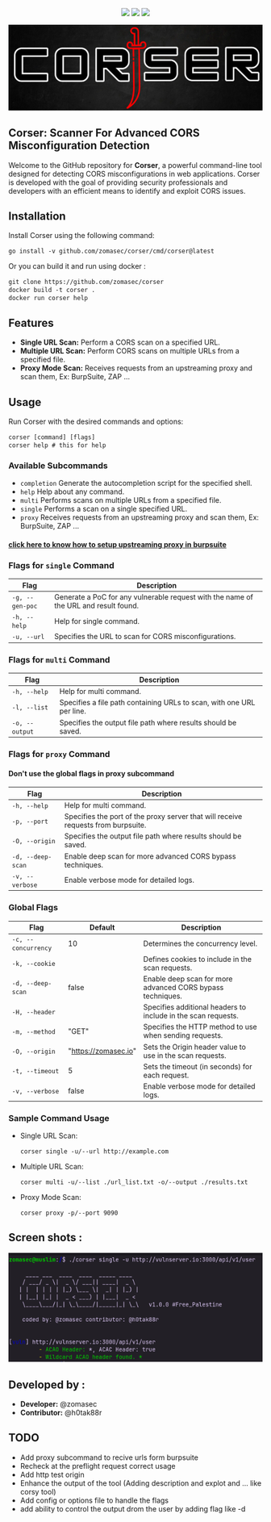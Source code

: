 <p align="center">
  <a href="https://pkg.go.dev/github.com/zomasec/corser/pkg/corser"><img src="https://pkg.go.dev/badge/github.com/zomasec/corser.svg"></a>
<!--  <a href="https://goreportcard.com/report/github.com/zomasec/corser"><img src="https://goreportcard.com/badge/github.com/zomasec/corser"></a>  -->
  <a href="https://codecov.io/gh/zomasec/corser"><img src="https://codecov.io/gh/zomasec/corser/branch/main/graph/badge.svg"/></a>
  <a href="https://twitter.com/intent/follow?screen_name=hahwul"><img src="https://img.shields.io/twitter/follow/zomasec?style=flat&logo=x"></a>
</p>

![CORSER](./static/corser-logo.png)

## Corser: Scanner For Advanced CORS Misconfiguration Detection

Welcome to the GitHub repository for **Corser**, a powerful command-line tool designed for detecting CORS misconfigurations in web applications. Corser is developed with the goal of providing security professionals and developers with an efficient means to identify and exploit CORS issues.

## Installation

Install Corser using the following command:

    go install -v github.com/zomasec/corser/cmd/corser@latest

Or you can build it and run using docker :


    git clone https://github.com/zomasec/corser
    docker build -t corser .
    docker run corser help




## Features

- **Single URL Scan:** Perform a CORS scan on a specified URL.
- **Multiple URL Scan:** Perform CORS scans on multiple URLs from a specified file.
- **Proxy Mode Scan:** Receives requests from an upstreaming proxy and scan them, Ex: BurpSuite, ZAP ...
## Usage

Run Corser with the desired commands and options:

    corser [command] [flags]
    corser help # this for help 

### Available Subcommands

- `completion` Generate the autocompletion script for the specified shell.
- `help` Help about any command.
- `multi` Performs scans on multiple URLs from a specified file.
- `single` Performs a scan on a single specified URL.
- `proxy` Receives requests from an upstreaming proxy and scan them, Ex: BurpSuite, ZAP ...

#### [click here to know how to setup upstreaming proxy in burpsuite](https://forum.portswigger.net/thread/how-do-i-configure-an-upstream-proxy-in-2022-d6f128fc)

### Flags for `single` Command

| Flag         | Description                                                      |
|--------------|------------------------------------------------------------------|
| `-g, --gen-poc`  | Generate a PoC for any vulnerable request with the name of the URL and result found. |
| `-h, --help`     | Help for single command.                                         |
| `-u, --url`      | Specifies the URL to scan for CORS misconfigurations.            |

### Flags for `multi` Command

| Flag         | Description                                                      |
|--------------|------------------------------------------------------------------|
| `-h, --help`     | Help for multi command.                                          |
| `-l, --list`     | Specifies a file path containing URLs to scan, with one URL per line. |
| `-o, --output`   | Specifies the output file path where results should be saved.    |


### Flags for `proxy` Command


#### Don't use the global flags in proxy subcommand

| Flag         | Description                                                      |
|--------------|------------------------------------------------------------------|
| `-h, --help`     | Help for multi command.                                          |
| `-p, --port`     | Specifies the port of the proxy server that will receive requests from burpsuite. |
| `-O, --origin`   | Specifies the output file path where results should be saved.    |
| `-d, --deep-scan`| Enable deep scan for more advanced CORS bypass techniques.    |
| `-v, --verbose`| Enable verbose mode for detailed logs.    |


### Global Flags

| Flag         | Default        | Description                                             |
|--------------|----------------|---------------------------------------------------------|
| `-c, --concurrency` | 10             | Determines the concurrency level.                        |
| `-k, --cookie`      |                | Defines cookies to include in the scan requests.        |
| `-d, --deep-scan`   | false          | Enable deep scan for more advanced CORS bypass techniques. |
| `-H, --header`      |                | Specifies additional headers to include in the scan requests. |
| `-m, --method`      | "GET"          | Specifies the HTTP method to use when sending requests. |
| `-O, --origin`      | "https://zomasec.io" | Sets the Origin header value to use in the scan requests. |
| `-t, --timeout`     | 5              | Sets the timeout (in seconds) for each request.         |
| `-v, --verbose`     | false          | Enable verbose mode for detailed logs.                  |

### Sample Command Usage

- Single URL Scan:
  
      corser single -u/--url http://example.com

- Multiple URL Scan:

      corser multi -u/--list ./url_list.txt -o/--output ./results.txt


- Proxy Mode Scan:

      corser proxy -p/--port 9090



## Screen shots :


![CORSER](./static/corser-single-mode.png)

  

## Developed by :

- **Developer:** @zomasec
- **Contributor:** @h0tak88r

## TODO 
- Add proxy subcommand to recive urls form burpsuite
- Recheck at the preflight request correct usage
- Add http test origin
- Enhance the output of the tool (Adding description and explot and ... like corsy tool)
- Add config or options file to handle the flags
- add ability to control the output drom the user by adding flag like -d
